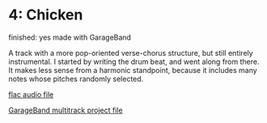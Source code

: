 # 4: Chicken

finished: yes
made with GarageBand

A track with a more pop-oriented verse-chorus structure, but still entirely instrumental. I started by writing the drum beat, and went along from there. It makes less sense from a harmonic standpoint, because it includes many notes whose pitches randomly selected.

[flac audio file](files/chicken.flac)

[GarageBand multitrack project file](files/chicken.band)

